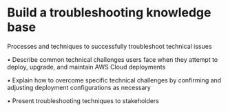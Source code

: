 # **Build a troubleshooting knowledge base** 

Processes and techniques to successfully troubleshoot technical issues

• Describe common technical challenges users face when they attempt to deploy, upgrade, and 
maintain AWS Cloud deployments

• Explain how to overcome specific technical challenges by confirming and adjusting 
deployment configurations as necessary

• Present troubleshooting techniques to stakeholders 
